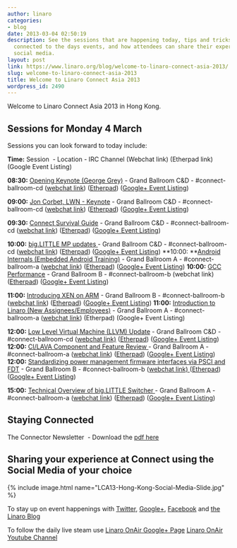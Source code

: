 ```yaml
---
author: linaro
categories:
- blog
date: 2013-03-04 02:50:19
description: See the sessions that are happening today, tips and tricks for staying
  connected to the days events, and how attendees can share their experiences through
  social media.
layout: post
link: https://www.linaro.org/blog/welcome-to-linaro-connect-asia-2013/
slug: welcome-to-linaro-connect-asia-2013
title: Welcome to Linaro Connect Asia 2013
wordpress_id: 2490
---
```


Welcome to Linaro Connect Asia 2013 in Hong Kong.

## Sessions for Monday 4 March

Sessions you can look forward to today include:

**Time:** Session  - Location - IRC Channel (Webchat link) (Etherpad link) (Google Event Listing)

**08:30:** [Opening Keynote (George Grey)](http://lca-13.zerista.com/event/member/72344) - Grand Ballroom C&D - #connect-ballroom-cd ([webchat link](http://bit.ly/ZEmR2C)) ([Etherpad](http://pad.linaro.org/040313-Keynote-GeorgeGrey-CD)) ([Google+ Event Listing](https://plus.google.com/u/1/events/c5g23eta34km9o16jmbogh7vsno))

**09:00:** [Jon Corbet, LWN - Keynote](http://lca-13.zerista.com/event/member/72345) - Grand Ballroom C&D -  #connect-ballroom-cd ([webchat link](http://bit.ly/ZEmR2C)) ([Etherpad](http://pad.linaro.org/040313-Keynote-JonCorbet-CD)) ([Google+ Event Listing](https://plus.google.com/u/1/events/c5g23eta34km9o16jmbogh7vsno))

**09:30:** [Connect Survival Guide](http://lca-13.zerista.com/event/member/72346) - Grand Ballroom C&D -  #connect-ballroom-cd ([webchat link](http://bit.ly/ZEmR2C)) ([Etherpad](http://pad.linaro.org/040313-Connect-Survival-Guide-CD)) ([Google+ Event Listing](https://plus.google.com/u/1/events/c5g23eta34km9o16jmbogh7vsno))

**10:00:** [big.LITTLE MP updates ](http://lca-13.zerista.com/event/member/72676)- Grand Ballroom C&D - #connect-ballroom-cd ([webchat link](http://bit.ly/ZEmR2C)) ([Etherpad](http://pad.linaro.org/040313-big-LITTLE-MP-updates-CD)) ([Google+ Event Listing](https://plus.google.com/u/1/events/ck5h4thlnqn7h8u38j6e8mcdtq4))
**10:00: **[Android Internals (Embedded Android Training)](http://lca-13.zerista.com/event/member/72385) - Grand Ballroom A - #connect-ballroom-a ([webchat link](http://bit.ly/1459EAx)) ([Etherpad](http://pad.linaro.org/040313-EA-Android-Internals-A)) ([Google+ Event Listing](https://plus.google.com/u/1/events/cblrv1muadnu5bphg8j6e0oaf7s))
**10:00:** [GCC Performance](http://lca-13.zerista.com/event/member/72376) - Grand Ballroom B - #connect-ballroom-b (webchat link) ([Etherpad](http://pad.linaro.org/040313-GCC-Performance-B)) ([Google+ Event Listing](https://plus.google.com/u/1/events/c7co8acs6imk71bkth9108dprrg))

**11:00:** [Introducing XEN on ARM](http://lca-13.zerista.com/event/member/72664) - Grand Ballroom B - #connect-ballroom-b ([webchat link](http://bit.ly/ZEmR2C)) ([Etherpad](http://pad.linaro.org/040313-Introducing-XEN-on-ARM-B)) ([Google+ Event Listing](https://plus.google.com/u/1/events/c1r7dmsupfrccj4h7ti4l54nm4s))
**11:00:** [Introduction to Linaro (New Assignees/Employees)](http://lca-13.zerista.com/event/member/72400) - Grand Ballroom A - #connect-ballroom-a ([webchat link](http://bit.ly/1459EAx)) (Etherpad) (Google+ Event Listing)

**12:00:** [Low Level Virtual Machine (LLVM) Update](http://lca-13.zerista.com/event/member/72374) - Grand Ballroom C&D - #connect-ballroom-cd ([webchat link)](http://bit.ly/ZEmR2C) ([Etherpad](http://pad.linaro.org/040313-Low-20Level-20Virtual-20Machine-20-LLVM--20Update)) ([Google+ Event Listing](https://plus.google.com/u/1/events/co73kh9mgpad3mpnmk15nq65bac))
**12:00:** [CI/LAVA Component and Feature Review ](http://lca-13.zerista.com/event/member/72488)- Grand Ballroom A - #connect-ballroom-a ([webchat link](http://bit.ly/1459EAx)) ([Etherpad](http://pad.linaro.org/040313-CI-LAVA-Component-and-Feature-Review)) ([Google+ Event Listing](https://plus.google.com/u/1/events/c8alseb3ft4rarlfmc6oum8svb0))
**12:00:** [Standardizing power management firmware interfaces via PSCI and FDT](http://lca-13.zerista.com/event/member/72361) - Grand Ballroom B - #connect-ballroom-b ([webchat link) ](http://bit.ly/ZEmR2C)([Etherpad](http://pad.linaro.org/040313-Standardizing-power-management-firmware-interfaces-via-PSCI-and-FDT)) ([Google+ Event Listing](https://plus.google.com/u/1/events/c8alseb3ft4rarlfmc6oum8svb0))

**15:00:** [Technical Overview of big.LITTLE Switcher ](http://lca-13.zerista.com/event/member/72398)- Grand Ballroom A - #connect-ballroom-a ([webchat link](http://bit.ly/1459EAx)) ([Etherpad](http://pad.linaro.org/040313-Technical-Overview-of-big-LITTLE-Switcher)) ([Google+ Event Listing](https://plus.google.com/u/1/events/clplv4nq0la3q0eoscbqjk50t1g))


## Staying Connected


The Connector Newsletter  - Download the [pdf here](/assets/downloads/The-Connector-4-March-2013_Final.pdf)


## Sharing your experience at Connect using the Social Media of your choice

{% include image.html name="LCA13-Hong-Kong-Social-Media-Slide.jpg" %}

To stay up on event happenings with
[Twitter](https://twitter.com/LinaroOrg), [Google+](https://plus.google.com/u/0/b/103294826956432430431/103294826956432430431/posts), [Facebook](https://www.facebook.com/LinaroOrg) and [the Linaro Blog](http://www.linaro.org/blog)

To follow the daily live steam use
[Linaro OnAir Google+ Page](https://plus.google.com/u/0/116754366033915823792/posts)
[Linaro OnAir Youtube Channel](http://www.youtube.com/user/LinaroOnAir)